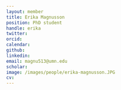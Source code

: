 ```yaml
---
layout: member
title: Erika Magnusson
position: PhD student
handle: erika
twitter:
orcid: 
calendar: 
github:
linkedin:
email: magnu513@umn.edu
scholar: 
image: /images/people/erika-magnusson.JPG
cv: 
---
```

